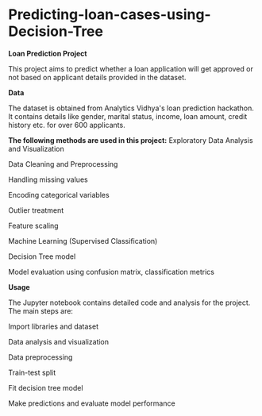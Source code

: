 # Predicting-loan-cases-using-Decision-Tree

**Loan Prediction Project**

This project aims to predict whether a loan application will get approved or not based on applicant details provided in the dataset.

**Data**

The dataset is obtained from Analytics Vidhya's loan prediction hackathon. It contains details like gender, marital status, income, loan amount, credit history etc. for over 600 applicants.



**The following methods are used in this project:**
Exploratory Data Analysis and Visualization

Data Cleaning and Preprocessing

Handling missing values

Encoding categorical variables

Outlier treatment

Feature scaling

Machine Learning (Supervised Classification)

Decision Tree model

Model evaluation using confusion matrix, classification metrics 


**Usage**

The Jupyter notebook contains detailed code and analysis for the project. The main steps are:

Import libraries and dataset

Data analysis and visualization

Data preprocessing

Train-test split

Fit decision tree model

Make predictions and evaluate model performance




